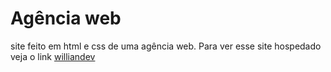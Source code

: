 # Agência web
site feito em html e css de uma agência web. Para ver esse site hospedado veja o link [williandev](https://williamdev.com.br/portfolio/)
